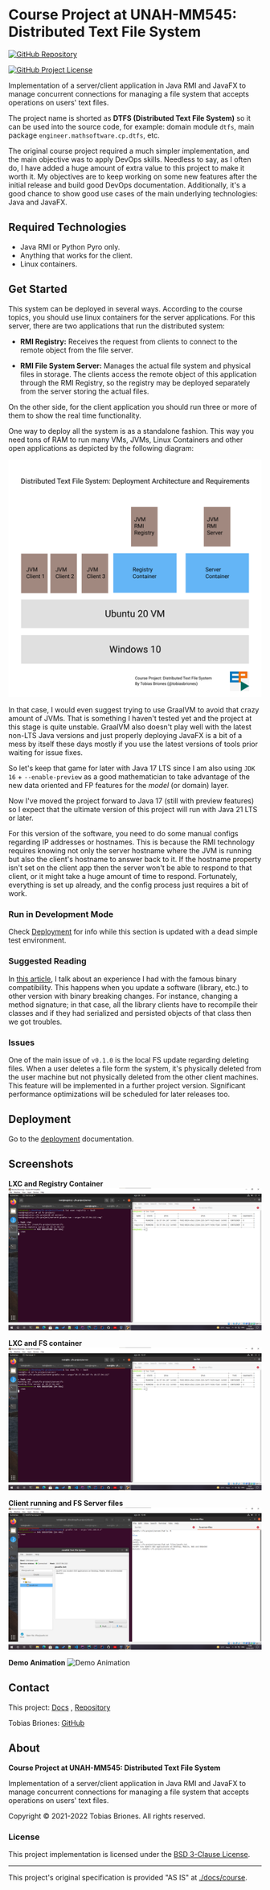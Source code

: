 <!-- Copyright (c) 2021 Tobias Briones. All rights reserved. -->
<!-- SPDX-License-Identifier: BSD-3-Clause -->
<!-- This file is part of https://github.com/tobiasbriones/cp-unah-mm545-distributed-text-file-system -->

<!-- Project Author: Tobias Briones -->

# Course Project at UNAH-MM545: Distributed Text File System

[![GitHub Repository](https://img.shields.io/static/v1?label=GITHUB&message=REPOSITORY&labelColor=555&color=0277bd&style=for-the-badge&logo=GITHUB)](https://github.com/tobiasbriones/cp-unah-mm545-distributed-text-file-system)

[![GitHub Project License](https://img.shields.io/github/license/tobiasbriones/cp-unah-mm545-distributed-text-file-system.svg?style=flat-square)](https://github.com/tobiasbriones/cp-unah-mm545-distributed-text-file-system/blob/main/LICENSE)

Implementation of a server/client application in Java RMI and JavaFX to manage
concurrent connections for managing a file system that accepts operations on
users' text files.

The project name is shorted as **DTFS (Distributed Text File System)** so it 
can be used into the source code, for example: domain module `dtfs`, main 
package `engineer.mathsoftware.cp.dtfs`, etc.

The original course project required a much simpler implementation, and the main
objective was to apply DevOps skills. Needless to say, as I often do, I have
added a huge amount of extra value to this project to make it worth it. My
objectives are to keep working on some new features after the initial release
and build good DevOps documentation. Additionally, it's a good chance to show
good use cases of the main underlying technologies: Java and JavaFX.

## Required Technologies

- Java RMI or Python Pyro only.
- Anything that works for the client.
- Linux containers.

## Get Started

This system can be deployed in several ways. According to the course topics, you
should use linux containers for the server applications. For this server, there
are two applications that run the distributed system:

- **RMI Registry:** Receives the request from clients to connect to the remote
  object from the file server.

- **RMI File System Server:** Manages the actual file system and physical files
  in storage. The clients access the remote object of this application through
  the RMI Registry, so the registry may be deployed separately from the server
  storing the actual files.

On the other side, for the client application you should run three or more of
them to show the real time functionality.

One way to deploy all the system is as a standalone fashion. This way you need
tons of RAM to run many VMs, JVMs, Linux Containers and other open applications
as depicted by the following diagram:

![All-In-One Deployment](docs/img/deployment.svg)

In that case, I would even suggest trying to use GraalVM to avoid that crazy
amount of JVMs. That is something I haven't tested yet and the project at this
stage is quite unstable. GraalVM also doesn't play well with the latest non-LTS
Java versions and just properly deploying JavaFX is a bit of a mess by itself
these days mostly if you use the latest versions of tools prior waiting for
issue fixes. 

So let's keep that game for later with Java 17 LTS since I am also
using `JDK 16` + `--enable-preview` as a good mathematician to take advantage of
the new data oriented and FP features for the *model* (or domain) layer.

Now I've moved the project forward to Java 17 (still with preview features) 
so I expect that the ultimate version of this project will run with Java 21 
LTS or later. 

For this version of the software, you need to do some manual configs regarding
IP addresses or hostnames. This is because the RMI technology requires knowing
not only the server hostname where the JVM is running but also the client's
hostname to answer back to it. If the hostname property isn't set on the client
app then the server won't be able to respond to that client, or it might take a
huge amount of time to respond. Fortunately, everything is set up already, and
the config process just requires a bit of work.

### Run in Development Mode

Check [Deployment](#deployment) for info while this section is updated with a
dead simple test environment.

### Suggested Reading

In [this article](docs/troubleshooting/binary-incompatibility), I talk about an
experience I had with the famous binary compatibility. This happens when you
update a software (library, etc.) to other version with binary breaking changes.
For instance, changing a method signature; in that case, all the library clients
have to recompile their classes and if they had serialized and persisted objects
of that class then we got troubles.

### Issues

One of the main issue of `v0.1.0` is the local FS update regarding deleting
files. When a user deletes a file form the system, it's physically deleted from
the user machine but not physically deleted from the other client machines. This
feature will be implemented in a further project version. Significant
performance optimizations will be scheduled for later releases too.

## Deployment

Go to the [deployment](docs/deployment) documentation.

## Screenshots

**LXC and Registry Container**
![Registry](docs/img/lxc-list-and-registry-screenshot.png)

**LXC and FS container**
![FS](docs/img/lxc-list-and-fs-screenshot.png)

**Client running and FS Server files**
![Client](docs/img/client-and-fs-files-screenshot.png)

**Demo Animation**
![Demo Animation](docs/img/demo.gif)

## Contact

This project:
[Docs](https://tobiasbriones.github.io/cp-unah-mm545-distributed-text-file-system)
,
[Repository](https://github.com/tobiasbriones/cp-unah-mm545-distributed-text-file-system)

Tobias Briones: [GitHub](https://github.com/tobiasbriones)

## About

**Course Project at UNAH-MM545: Distributed Text File System**

Implementation of a server/client application in Java RMI and JavaFX to manage
concurrent connections for managing a file system that accepts operations on
users' text files.

Copyright © 2021-2022 Tobias Briones. All rights reserved.

### License

This project implementation is licensed under
the [BSD 3-Clause License](LICENSE).

---

This project's original specification is provided "AS IS"
at [./docs/course](docs/course).
